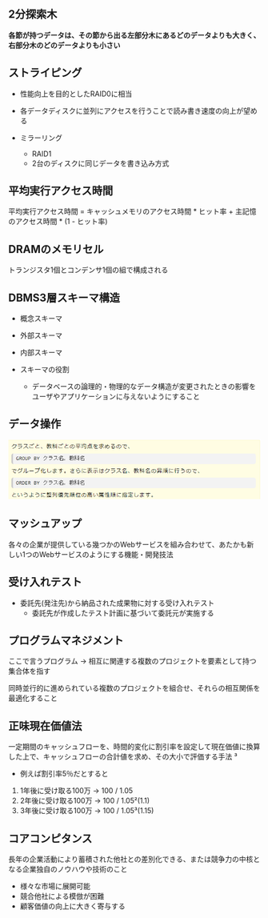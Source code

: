 ## 2分探索木
**各節が持つデータは、その節から出る左部分木にあるどのデータよりも大きく、右部分木のどのデータよりも小さい**


## ストライピング
- 性能向上を目的としたRAID0に相当
- 各データディスクに並列にアクセスを行うことで読み書き速度の向上が望める

- ミラーリング
  - RAID1
  - 2台のディスクに同じデータを書き込み方式


## 平均実行アクセス時間
平均実行アクセス時間 = キャッシュメモリのアクセス時間 * ヒット率 + 主記憶のアクセス時間 * (1 - ヒット率)


## DRAMのメモリセル
トランジスタ1個とコンデンサ1個の組で構成される


## DBMS3層スキーマ構造
- 概念スキーマ
- 外部スキーマ
- 内部スキーマ

- スキーマの役割
  - データベースの論理的・物理的なデータ構造が変更されたときの影響をユーザやアプリケーションに与えないようにすること


## データ操作

![picture 1](../../../images/81acade458a2da6a76b869a8f713ac81753eaf5d533d823ff9131fdcb3ba10e9.png)


## マッシュアップ
各々の企業が提供している幾つかのWebサービスを組み合わせて、あたかも新しい1つのWebサービスのようにする機能・開発技法


## 受け入れテスト
- 委託先(発注先)から納品された成果物に対する受け入れテスト
  - 委託先が作成したテスト計画に基づいて委託元が実施する


## プログラムマネジメント
ここで言うプログラム -> 相互に関連する複数のプロジェクトを要素として持つ集合体を指す

同時並行的に進められている複数のプロジェクトを組合せ、それらの相互関係を最適化すること


## 正味現在価値法
一定期間のキャッシュフローを、時間的変化に割引率を設定して現在価値に換算した上で、キャッシュフローの合計値を求め、その大小で評価する手法
³
- 例えば割引率5％だとすると
1. 1年後に受け取る100万 -> 100 / 1.05
2. 2年後に受け取る100万 -> 100 / 1.05²(1.1)
3. 3年後に受け取る100万 -> 100 / 1.05³(1.15)


## コアコンピタンス
長年の企業活動により蓄積された他社との差別化できる、または競争力の中核となる企業独自のノウハウや技術のこと
- 様々な市場に展開可能
- 競合他社による模倣が困難
- 顧客価値の向上に大きく寄与する



